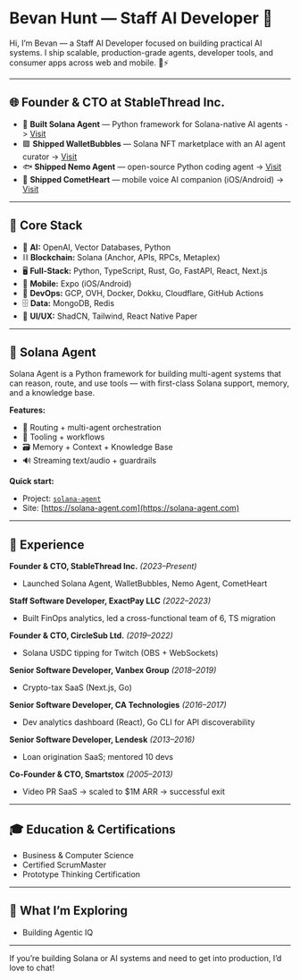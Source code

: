 # Bevan Hunt — Staff AI Developer 🚀

Hi, I’m Bevan — a Staff AI Developer focused on building practical AI systems. I ship scalable, production-grade agents, developer tools, and consumer apps across web and mobile. 🧠⚡️

---

## 🌐 Founder & CTO at StableThread Inc.

- 🧩 **Built Solana Agent** — Python framework for Solana-native AI agents -> [Visit](https://solana-agent.com)
- 🟪 **Shipped WalletBubbles** — Solana NFT marketplace with an AI agent curator -> [Visit](https://walletbubbles.com)
- 🐟 **Shipped Nemo Agent** — open-source Python coding agent -> [Visit](https://nemo-agent.com)
- 💬 **Shipped CometHeart** — mobile voice AI companion (iOS/Android) -> [Visit](https://cometheart.com)

---

## 🧰 Core Stack

- 🤖 **AI:** OpenAI, Vector Databases, Python
- ⛓️ **Blockchain:** Solana (Anchor, APIs, RPCs, Metaplex)
- 🖥️ **Full-Stack:** Python, TypeScript, Rust, Go, FastAPI, React, Next.js
- 📱 **Mobile:** Expo (iOS/Android)
- 🚀 **DevOps:** GCP, OVH, Docker, Dokku, Cloudflare, GitHub Actions
- 🗄️ **Data:** MongoDB, Redis
- 🎨 **UI/UX:** ShadCN, Tailwind, React Native Paper

---

## 🧪 Solana Agent

Solana Agent is a Python framework for building multi-agent systems that can reason, route, and use tools — with first-class Solana support, memory, and a knowledge base.

**Features:**
- 🧠 Routing + multi-agent orchestration
- 🧩 Tooling + workflows
- 🗃️ Memory + Context + Knowledge Base
- 🔊 Streaming text/audio + guardrails

**Quick start:**
- Project: [`solana-agent`](https://github.com/truemagic-coder/solana-agent)
- Site: [https://solana-agent.com](https://solana-agent.com)

---

## 🧭 Experience

**Founder & CTO, StableThread Inc.** _(2023–Present)_
- Launched Solana Agent, WalletBubbles, Nemo Agent, CometHeart

**Staff Software Developer, ExactPay LLC** _(2022–2023)_
- Built FinOps analytics, led a cross-functional team of 6, TS migration

**Founder & CTO, CircleSub Ltd.** _(2019–2022)_
- Solana USDC tipping for Twitch (OBS + WebSockets)

**Senior Software Developer, Vanbex Group** _(2018–2019)_
- Crypto-tax SaaS (Next.js, Go)

**Senior Software Developer, CA Technologies** _(2016–2017)_
- Dev analytics dashboard (React), Go CLI for API discoverability

**Senior Software Developer, Lendesk** _(2013–2016)_
- Loan origination SaaS; mentored 10 devs

**Co-Founder & CTO, Smartstox** _(2005–2013)_
- Video PR SaaS → scaled to $1M ARR → successful exit

---

## 🎓 Education & Certifications

- Business & Computer Science
- Certified ScrumMaster
- Prototype Thinking Certification

---

## 🌟 What I’m Exploring

- Building Agentic IQ 

---

If you’re building Solana or AI systems and need to get into production, I’d love to chat!

